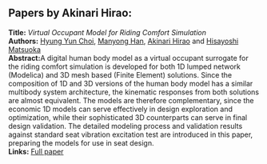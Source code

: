 <h2>Papers by Akinari Hirao:</h2>
<p>
<b>Title:</b> <i> Virtual Occupant Model for Riding Comfort Simulation </i> <br />
<b>Authors:</b> <a href="../authors/author_43.html">Hyung Yun Choi</a>, <a href="../authors/author_100.html">Manyong Han</a>, <a href="../authors/author_112.html">Akinari Hirao</a> and <a href="../authors/author_173.html">Hisayoshi Matsuoka</a><br />
<b>Abstract:</b>A digital human body model as a virtual occupant surrogate for the riding comfort simulation is developed for both 1D lumped network (Modelica) and 3D mesh based (Finite Element) solutions. Since the composition of 1D and 3D versions of the human body model has a similar multibody system architecture, the kinematic responses from both solutions are almost equivalent. The models are therefore complementary, since the economic 1D models can serve effectively in design exploration and optimization, while their sophisticated 3D counterparts can serve in final design validation. The detailed modeling process and validation results against standard seat vibration excitation test are introduced in this paper, preparing the models for use in seat design.<br />
<b>Links:</b> <a href="../submissions/ecp1713227_ChoiHanHiraoMatsuoka.pdf">Full paper</a></p>